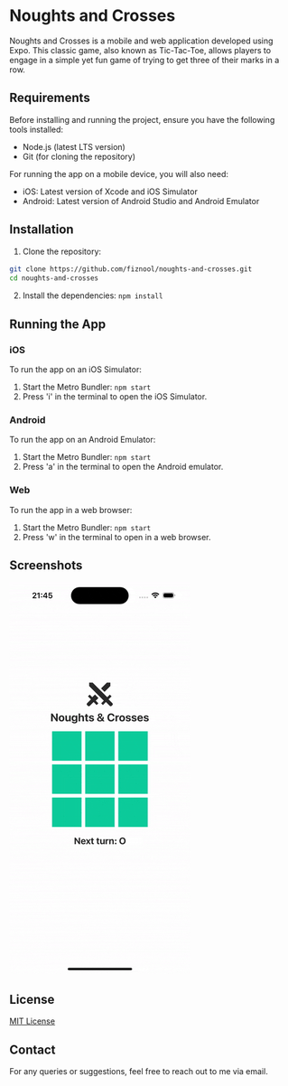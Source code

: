 # Noughts and Crosses

Noughts and Crosses is a mobile and web application developed using Expo. This classic game, also known as Tic-Tac-Toe, allows players to engage in a simple yet fun game of trying to get three of their marks in a row.

## Requirements

Before installing and running the project, ensure you have the following tools installed:

- Node.js (latest LTS version)
- Git (for cloning the repository)

For running the app on a mobile device, you will also need:

- iOS: Latest version of Xcode and iOS Simulator
- Android: Latest version of Android Studio and Android Emulator

## Installation

1. Clone the repository:

```bash
git clone https://github.com/fiznool/noughts-and-crosses.git
cd noughts-and-crosses
```
2. Install the dependencies: `npm install`

## Running the App

### iOS

To run the app on an iOS Simulator:

1. Start the Metro Bundler: `npm start`
2. Press 'i' in the terminal to open the iOS Simulator.

### Android

To run the app on an Android Emulator:

1. Start the Metro Bundler: `npm start`
2. Press 'a' in the terminal to open the Android emulator.

### Web

To run the app in a web browser:

1. Start the Metro Bundler: `npm start`
2. Press 'w' in the terminal to open in a web browser.

## Screenshots

![Demo of game being played on app](assets/demo.gif)

## License

[MIT License](LICENSE)

## Contact

For any queries or suggestions, feel free to reach out to me via email.
